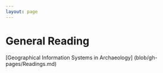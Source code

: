 ```yaml
---
layout: page
---
```


# General Reading
[Geographical Information Systems in Archaeology] (blob/gh-pages/Readings.md)

